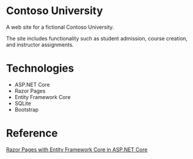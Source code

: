 # Contoso University

A web site for a fictional Contoso University. 

The site includes functionality such as student admission, course creation, and instructor assignments.

# Technologies

- ASP.NET Core
- Razor Pages
- Entity Framework Core
- SQLite
- Bootstrap

# Reference

[Razor Pages with Entity Framework Core in ASP.NET Core](https://docs.microsoft.com/en-us/aspnet/core/data/ef-rp/intro?view=aspnetcore-6.0&tabs=visual-studio-code)